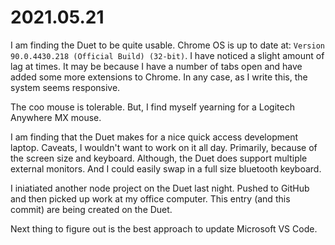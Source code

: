 # 2021.05.21

I am finding the Duet to be quite usable.  Chrome OS is up to date at: `Version 90.0.4430.218 (Official Build) (32-bit)`.  I have noticed a slight amount of lag at times.  It may be because I have a number of tabs open and have added some more extensions to Chrome.  In any case, as I write this, the system seems responsive.

The coo mouse is tolerable.  But, I find myself yearning for a Logitech Anywhere MX mouse.

I am finding that the Duet makes for a nice quick access development laptop.  Caveats, I wouldn't want to work on it all day.  Primarily, because of the screen size and keyboard.  Although, the Duet does support multiple external monitors.  And I could easily swap in a full size bluetooth keyboard.

I iniatiated another node project on the Duet last night.  Pushed to GitHub and then picked up work at my office computer.  This entry (and this commit) are being created on the Duet.

Next thing to figure out is the best approach to update Microsoft VS Code.
